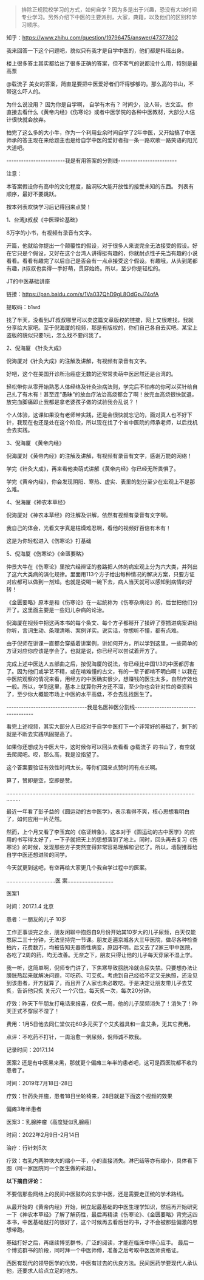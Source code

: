 > 排除正规院校学习的方式，如何自学？因为多是出于兴趣，恐没有大块时间专业学习。另外介绍下中医的主要派别，大家，典籍，以及他们的区别和学习顺序。

知乎：https://www.zhihu.com/question/19796475/answer/47377802


我来回答一下这个问题吧，貌似只有我才是自学中医的，他们都是科班出身。

楼上很多答主其实都给出了很多正确的答案，但不客气的说都没什么用，特别是最高票 

@载流子
 美女的答案，简直是要把中医爱好者们吓得够够的。那么高的书山，不带这么吓人的。

为什么说没用？ 因为你是自学啊， 自学有木有？ 时间少，没人带，古文涩。 你直接去看什么《黄帝内经》《伤寒论》或者中医学院的各种中医教材，大部分人估计很快就会放弃。

拍完了这么多的大小牛，作为一个利用业余时间自学了2年中医，又开始搞了中医师承的答主现在来给题主也是给自学中医的爱好者指一条一路欢歌一路笑语的阳光大道吧。


------------------------我是有用答案的分割线------------------------

注意：

本答案假设你有高中的文化程度，脑洞较大能开放性的接受未知的东西。
列表有顺序，最好不要跳跃。

按本列表欢快学习后记得回来点赞！

1、台湾jt叔叔《中医理论基础》

8万字的小书，有视频有录音有文字。

开篇，他就给你提出一个颠覆性的假设，对于很多人来说完全无法接受的假设。好在它只是个假设，又好在这个台湾人讲得挺有趣的，你就耐点性子先当有趣的小说看看。看看有趣完了以后自己是否会有一点点接受这个假设。有趣哦，从头到尾都有趣，jt叔叔也卖得一手好萌，贯穿始终。所以，至少你是轻松的。

JT的中医基础讲座

链接：https://pan.baidu.com/s/1Va037QhD9gL8OdGpJ74ofA

提取码：b1wd

找了半天，没看到JT叔叔哪里可以卖这篇文章版权的链接，网上又很难找，我就分享给大家吧。至于倪海厦的视频，那是有版权的，你们自己各自去买吧。某宝上盗版的貌似只要1元，怎么找不要问我了。

2、倪海厦 《针灸大成》

倪海厦对《针灸大成》的注解及讲解，有视频有录音有文字。

好吧，这个在美国开诊所治癌症无数的还常常卖萌中医居然还是台湾的。

轻松带你从零开始熟悉人体经络及针灸治病法则，学完后不怕疼的你可以买针给自己扎了有木有！甚至连“愚昧”的放血疗法治高烧都会了啊！放完血高烧很快就退，放完血脚痛即止我都是拿老婆孩子做的试验我会乱说？！

个人体验，这课如果没有老师带实践，还是会很快就忘记的，面对真人也不好下针，我现在也还是处在这个阶段，所以现在找了个省中医院的师承老师，以后找机会去实践。

3、倪海厦 《黄帝内经》

倪海厦对《黄帝内经》的注解及讲解，有视频有录音有文字，感谢万能的网络！

学完《针灸大成》，再来看他卖萌式讲解《黄帝内经》你已经无所畏惧了。

学完《黄帝内经》，你会发现阴阳、寒热、虚实、表里的划分至少在宏观上不是那么难。

4、倪海厦《神农本草经》

倪海厦对《神农本草经》的注解及讲解，依然有视频有录音有文字啊。

我自己的体会，光看文字真是枯燥难忍啊，看他的视频好百倍有木有！

这是为你轻松进入《伤寒论》打基础

5、倪海厦《伤寒论》《金匮要略》

仲景大牛在《伤寒论》里按六经辨证的套路把人体的病宏观上分为六大类，并列出了这六大类病的演化规律。里面用113个方子给出每种情况的解决方案，只要方证对应都可以做到一剂知。也就是说喝一碗下去，病人当天就可以感知到病情的好转！

《金匮要略》原本是和《伤寒论》在一起统称为《伤寒杂病论》的，后世把他们分开了。这里面主要是一些妇儿杂病的论治。

倪海厦在视频中把这两本书的每个条文、每个方子都掰开了揉碎了穿插进病案讲给你听，言词生动、条理清晰、案例详实。说实话，你想听不懂，都有点难。

由于倪师在讲课一直都会穿插着讲案例，讲如何开方，所以学到这里，一些简单的方证对应你应该是学会了。也就是说，你已经可以尝试着开方了。

完成上述中医达人五部曲之后，按倪海厦的说法，你已经比中国1/3的中医都厉害了。因为他们或学艺不精，或在啃难懂的古文，有的一辈子都啃不明白啊！以我在中医院观察的情况来看，用经方的中医确实很少，想赚钱的医生太多，自然疗效也一般。所以，学到这里，基本上就算你开方还不溜，至少你也会针对性的查资料了，至少你大概能市场上中医的水平高低，不会去乱找医生了。

---------------------------------我是名医神医分割线------------------------------------

看完上述视频，其实大部分人已经对于自学中医打下一个非常好的基础了，剩下的就是不断去实践巩固提高了。

如果你还想成为中医大牛，这时候你可以回头去看看 
@载流子
 的书山了，有空就去爬爬吧。哎，那么高，我是没指望了。

这个答案要验证有效性时间太长，等你们回来点赞时间有点长啊。

算了，赞即是空，空即是赞。

……………………………………………………………………………………………………………………

最近一年看了彭子益的《圆运动的古中医学》，表示看得不爽，核心思想看明白了，如何应用一片茫然。

然而，上个月又看了李玉宾的《临证辨象》，这本对于《圆运动的古中医学》的应用的书写得太好了，一下子就把天上的思想落到了地上。同时，回头再去复习《伤寒论》的时候，发现那些方子突然变得非常容易理解和记忆了。所以，墙裂推荐给自学中医还想进阶的同学。

今天就更到这吧，有空再给大家更几个我自学过程中的医案。

……..........................医 案…………………………

医案1

时间：2017.1.4 北京

患者：一朋友的儿子 10岁

工作正事谈完之余，朋友闲聊中抱怨自9月份开始其10岁大的儿子尿频，白天仅能憋尿二三十分钟，无法坚持完一节课。朋友走遍京城各大三甲医院，做尽各种检查拍片，花费数万，均被告知无器质性病变，原因不明。后又去了2家三甲中医院，各吃了2周的药，均无改善。无奈之下，朋友只得让他的儿子每天穿尿不湿上学。

我一听，这简单啊，倪师专门讲了，下焦寒导致膀胱冷就会尿失禁。只要想办法让膀胱热起来就解决问题，可吃药、可艾炙。考虑到自己经验不足又无执照，还没见到该患者，开方就算了，而且开了人家也未必敢吃。于是决定让朋友带儿子去艾炙，告诉他只炙 关元穴 一个穴位，每天炙一次，每次20分钟。

疗效：昨天下午朋友打电话来报喜，仅炙一周，他的儿子尿频消失了！消失了！昨天正式不穿尿不湿了！

费用：1月5日他去同仁堂仅花60多元买了个艾炙器具和一盒艾条，无其它费用。

点评：不吃药不打针，一周治愈一例尿频，倪师诚不欺我。

记录时间：2017.1.14



医案2 还是有中医黑来黑，那就更个偏瘫三年半的患者吧，这可是西医院都不收的患者了。

时间：2019年7月18日-28日

疗效：针药灸并施，患者18日坐轮椅来，28日就是下面这个视频的效果

偏瘫3年半患者


医案3：乳腺肿瘤（高度疑似乳腺癌）

时间：2022年2月9日-2月14日

治疗：行针刺5次

疗效：右乳内两肿块大的缩小一半，小的直接消失。淋巴结等亦有缩小，具体看下图（同一家医院同一个医生做的彩超）。


**以下摘自评论：**

不要信那些网络上的民间中医鼓吹的玄学中医，还是需要走正统的学术路线。

从最开始的《黄帝内经》开始，树立起最基础的中医生理学知识，然后再开始研究一下《神农本草经》了解了解药性，最后再精读《伤寒论》、《金匮要略》背完这四本书，中医基础就打的很好了，这个时候再去看后世的书，才不会被那些偏激的思想带跑。

基础打好之后，再继续博览群书，广泛的阅读，才能在临床中得心应手。
最后一个博览群书的阶段，同时拜一个中医师傅，准备之后考取中医医师资格证。

西医有现代的领导医学的优势，中医有过去的优良方法。民间医药学要现代人承认他，还要求人给点立足的地方。